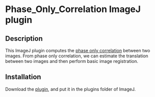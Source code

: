 # Phase_Only_Correlation ImageJ plugin

## Description

This ImageJ plugin computes the [phase only correlation](https://en.wikipedia.org/wiki/Phase_correlation) between two
images. From phase only correlation, we can estimate the translation between two images and then perform basic image
registration.

## Installation

Download the [plugin](https://github.com/a-r-n-o-l-d/Phase_Only_Correlation/tree/master/lib/build/libs/Phase_Only_Correlation-0.1.0.jar),
 and put it in the plugins folder of ImageJ.
